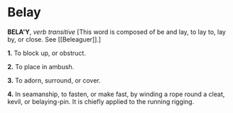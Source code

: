 # Belay

**BELA'Y**, _verb transitive_ \[This word is composed of be and lay, to lay to, lay by, or close. See [[Beleaguer]].\]

**1.** To block up, or obstruct.

**2.** To place in ambush.

**3.** To adorn, surround, or cover.

**4.** In seamanship, to fasten, or make fast, by winding a rope round a cleat, kevil, or belaying-pin. It is chiefly applied to the running rigging.